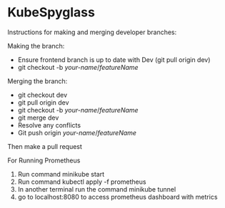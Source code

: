 # KubeSpyglass

Instructions for making and merging developer branches:

Making the branch:
- Ensure frontend branch is up to date with Dev (git pull origin dev)
- git checkout -b *your-name*/*featureName*

Merging the branch: 
- git checkout dev 
- git pull origin dev
- git checkout -b *your-name*/*featureName*
- git merge dev
- Resolve any conflicts
- Git push origin *your-name*/*featureName*

Then make a pull request

For Running Prometheus 
1. Run command minikube start
2. Run command kubectl apply -f prometheus
3. In another terminal run the command minikube tunnel
4. go to localhost:8080 to access prometheus dashboard with metrics